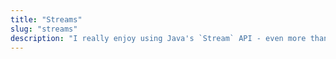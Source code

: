 ```yaml
---
title: "Streams"
slug: "streams"
description: "I really enjoy using Java's `Stream` API - even more than that, I like to play around with it, trying out as many things as I can come up with."
---
```


<postlist kind="tag"></postlist>
